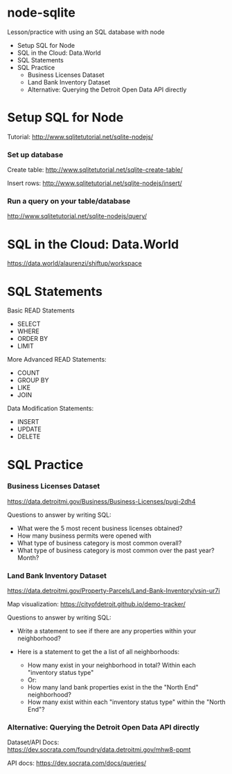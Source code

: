 # node-sqlite
Lesson/practice with using an SQL database with node

- Setup SQL for Node
- SQL in the Cloud: Data.World
- SQL Statements
- SQL Practice
	- Business Licenses Dataset
	- Land Bank Inventory Dataset
	- Alternative: Querying the Detroit Open Data API directly


# Setup SQL for Node

Tutorial:
http://www.sqlitetutorial.net/sqlite-nodejs/ 

### Set up database

Create table: http://www.sqlitetutorial.net/sqlite-create-table/

Insert rows: http://www.sqlitetutorial.net/sqlite-nodejs/insert/

### Run a query on your table/database

http://www.sqlitetutorial.net/sqlite-nodejs/query/



# SQL in the Cloud: Data.World

https://data.world/alaurenzi/shiftup/workspace

# SQL Statements

Basic READ Statements
* SELECT
* WHERE
* ORDER BY
* LIMIT

More Advanced READ Statements:
   * COUNT
   * GROUP BY
   * LIKE
   * JOIN


Data Modification Statements:
   * INSERT
   * UPDATE
   * DELETE


# SQL Practice

### Business Licenses Dataset
https://data.detroitmi.gov/Business/Business-Licenses/pugj-2dh4


Questions to answer by writing SQL:
   * What were the 5 most recent business licenses obtained?
   * How many business permits were opened with 
   * What type of business category is most common overall?
   * What type of business category is most common over the past year? Month?


### Land Bank Inventory Dataset
https://data.detroitmi.gov/Property-Parcels/Land-Bank-Inventory/vsin-ur7i


Map visualization: https://cityofdetroit.github.io/demo-tracker/ 


Questions to answer by writing SQL:
   * Write a statement to see if there are any properties within your neighborhood?
   * Here is a statement to get the a list of all neighborhoods:

      * How many exist in your neighborhood in total? Within each "inventory status type"
      * Or:
      * How many land bank properties exist in the the "North End" neighborhood?
      * How many exist within each "inventory status type" within the "North End"?




### Alternative: Querying the Detroit Open Data API directly

Dataset/API Docs:
https://dev.socrata.com/foundry/data.detroitmi.gov/mhw8-ppmt


API docs: https://dev.socrata.com/docs/queries/
